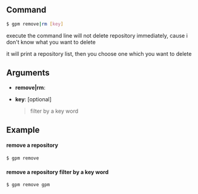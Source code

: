 ## Command

```bash
$ gpm remove|rm [key]
```

execute the command line will not delete repository immediately, cause i don't know what you want to delete

it will print a repository list, then you choose one which you want to delete

## Arguments

- **remove|rm**: <requried>

- **key**: [optional]
    
    > filter by a key word

## Example

#### remove a repository

```bash
$ gpm remove
```

#### remove a repository filter by a key word

```bash
$ gpm remove gpm
```